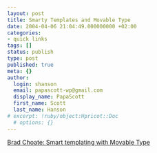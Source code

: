 ```yaml
---
layout: post
title: Smarty Templates and Movable Type
date: 2004-04-06 21:04:49.000000000 +02:00
categories:
- quick links
tags: []
status: publish
type: post
published: true
meta: {}
author:
  login: shanson
  email: papascott-wp@gmail.com
  display_name: PapaScott
  first_name: Scott
  last_name: Hanson
# excerpt: !ruby/object:Hpricot::Doc
  # options: {}
---
```

<p><a title="What I'm doing right now" href="http://bradchoate.com/weblog/2002/10/12/smart-templating-with-movable-type">Brad Choate: Smart templating with Movable Type</a></p>
